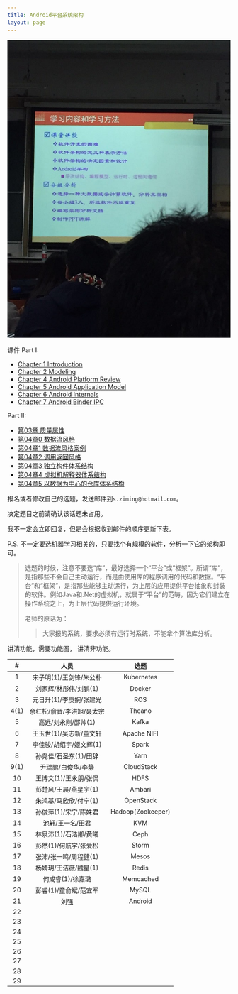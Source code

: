 ```yaml
---
title: Android平台系统架构
layout: page
---
```


![](/assets/images/android_arch.jpg)

课件 Part I:

- [Chapter 1 Introduction](http://songziming.qiniudn.com/arch/chapter1_Introduction.pdf)
- [Chapter 2 Modeling](http://songziming.qiniudn.com/chapter%202%20modeling.pdf)
- [Chapter 4 Android Platform Review](http://songziming.qiniudn.com/chapter%204%20android%20platform%20overview.pdf)
- [Chapter 5 Android Application Model](http://songziming.qiniudn.com/chapter%205%20android%20application%20model.pdf)
- [Chapter 6 Android Internals](http://songziming.qiniudn.com/chapter%206%20Android%20Internals.pdf)
- [Chapter 7 Android Binder IPC](http://songziming.qiniudn.com/Chapter%207%20android-binder-ipc.pdf)

Part II:

- [第03章 质量属性](http://songziming.qiniudn.com/%E7%AC%AC03%E7%AB%A0%20%E8%B4%A8%E9%87%8F%E5%B1%9E%E6%80%A7.pdf)
- [第04章0 数据流风格](http://songziming.qiniudn.com/%E7%AC%AC04%E7%AB%A00%20%E6%95%B0%E6%8D%AE%E6%B5%81%E9%A3%8E%E6%A0%BC.pdf)
- [第04章1 数据流风格案例](http://songziming.qiniudn.com/%E7%AC%AC04%E7%AB%A01%20%E6%95%B0%E6%8D%AE%E6%B5%81%E9%A3%8E%E6%A0%BC%E6%A1%88%E4%BE%8B.pdf)
- [第04章2 调用返回风格](http://songziming.qiniudn.com/%E7%AC%AC04%E7%AB%A02%20%E8%B0%83%E7%94%A8%E8%BF%94%E5%9B%9E%E9%A3%8E%E6%A0%BC.pdf)
- [第04章3 独立构件体系结构](http://songziming.qiniudn.com/%E7%AC%AC04%E7%AB%A03%20%E7%8B%AC%E7%AB%8B%E6%9E%84%E4%BB%B6%E4%BD%93%E7%B3%BB%E7%BB%93%E6%9E%84.pdf)
- [第04章4 虚拟机解释器体系结构](http://songziming.qiniudn.com/%E7%AC%AC04%E7%AB%A04%20%E8%99%9A%E6%8B%9F%E6%9C%BA%E8%A7%A3%E9%87%8A%E5%99%A8%E4%BD%93%E7%B3%BB%E7%BB%93%E6%9E%84.pdf)
- [第04章5 以数据为中心的仓库体系结构](http://songziming.qiniudn.com/%E7%AC%AC04%E7%AB%A05%20%E4%BB%A5%E6%95%B0%E6%8D%AE%E4%B8%BA%E4%B8%AD%E5%BF%83%E7%9A%84%E4%BB%93%E5%BA%93%E4%BD%93%E7%B3%BB%E7%BB%93%E6%9E%84.pdf)


报名或者修改自己的选题，发送邮件到`s.ziming@hotmail.com`。

决定题目之前请确认该话题未占用。

我不一定会立即回复，但是会根据收到邮件的顺序更新下表。

P.S. 不一定要选机器学习相关的，只要找个有规模的软件，分析一下它的架构即可。

> 选题的时候，注意不要选“库”，最好选择一个“平台”或“框架”。所谓“库”，是指那些不会自己主动运行，而是由使用库的程序调用的代码和数据。“平台”和“框架”，是指那些能够主动运行，为上层的应用提供平台抽象和封装的软件。例如Java和.Net的虚拟机，就属于“平台”的范畴，因为它们建立在操作系统之上，为上层代码提供运行环境。
>
> 老师的原话为：
>
> > 大家报的系统，要求必须有运行时系统，不能拿个算法库分析。

讲清功能，需要功能图，
讲清非功能。

<!-- 一人展示，其余两人负责回答问题 -->

|  # |         人员         |      选题      |
|:--:|:--------------------:|:--------------:|
|  1 | 宋子明(1)/王剑锋/朱公朴 |   Kubernetes   |
|  2 | 刘家辉/林彤伟/刘鹏(1)   |   Docker       |
|  3 | 元日升(1)/李庚婉/张建光 |   ROS          |
|  4(1) | 余红松/俞晋/李洪旭/聂太宗   |   Theano      |
|  5 | 高远/刘永刚/邵帅(1)     |   Kafka        |
|  6 | 王玉世(1)/吴志新/董文轩 |   Apache NIFI  |
|  7 | 李佳骏/胡绍宇/姬文辉(1) |   Spark        |
|  8 | 孙尧佳/石圣东(1)/田辞   |   Yarn        |
|  9(1) | 尹瑞鹏/白俊华/李静   |   CloudStack   |
| 10 | 王博文(1)/王永朋/张侃   |   HDFS         |
| 11 | 彭楚风/王晨/燕星宇(1)   |   Ambari       |
| 12 | 朱鸿基/马欣欣/付宁(1)   |   OpenStack    |
| 13 | 孙俊萍(1)/宋宁/陈姝君   |   Hadoop(Zookeeper)  |
| 14 | 池轩/王一名/田君     |   KVM          |
| 15 | 林泉沛(1)/石浩卿/黄曦   |   Ceph         |
| 16 | 彭然(1)/何航宇/张爱松   |   Storm        |
| 17 | 张沛/张一鸣/周程健(1)   |   Mesos        |
| 18 | 杨婧玥/王洁薇/魏星(1)   |   Redis        |
| 19 | 何成睿(1)/徐嘉璐       |   Memcached   |
| 20 | 彭睿(1)/童俞斌/范宜军   |  MySQL         |
| 21 | 刘强                     | Android        |
| 22 |                      |                |
| 23 |                      |                |13
| 24 |                      |                |4
| 25 |                      |                |
| 26 |                      |                |
| 27 |                      |                |
| 28 |                      |                |
| 29 |                      |                |
